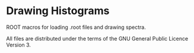 # Drawing Histograms

ROOT macros for loading .root files and drawing spectra. 

All files are distributed under the terms of the GNU General Public Licence Version 3.
